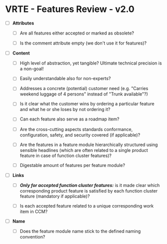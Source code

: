 # VRTE - Features Review - v2.0

- [ ] <strong>Attributes</strong>

  - [ ] Are all features either accepted or marked as obsolete?

  - [ ] Is the comment attribute empty (we don&#39;t use it for features)?

- [ ] <strong>Content</strong>

  - [ ] High level of abstraction, yet tangible? Ultimate technical precision is a non-goal!

  - [ ] Easily understandable also for non-experts?

  - [ ] Addresses a concrete (potential) customer need (e.g. &quot;Carries weekend luggage of 4 persons&quot; instead of &quot;Trunk available&quot;?)

  - [ ] Is it clear what the customer wins by ordering a particular feature and what he or she loses by not ordering it?

  - [ ] Can each feature also serve as a roadmap item?

  - [ ] Are the cross-cutting aspects standards conformance, configuration, safety, and security covered (if applicable)?

  - [ ] Are the features in a feature module hierarchically structured using sensible headlines (which are often related to a single product feature in case of function cluster features)?

  - [ ] Digestable amount of features per feature module?

- [ ] <strong>Links</strong>

  - [ ] <em><strong>Only for accepted function cluster features:</strong></em> is it made clear which corresponding product feature is satisfied by each function cluster feature (mandatory if applicable)?

  - [ ] Is each accepted feature related to a unique corresponding work item in CCM?

- [ ] <strong>Name</strong>

  - [ ] Does the feature module name stick to the defined naming convention?
